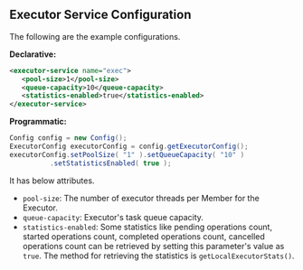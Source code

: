 
## Executor Service Configuration

The following are the example configurations.

**Declarative:**

```xml
<executor-service name="exec">
   <pool-size>1</pool-size>
   <queue-capacity>10</queue-capacity>
   <statistics-enabled>true</statistics-enabled>
</executor-service>
```

**Programmatic:**

```java
Config config = new Config();
ExecutorConfig executorConfig = config.getExecutorConfig();
executorConfig.setPoolSize( "1" ).setQueueCapacity( "10" )
          .setStatisticsEnabled( true );
```

It has below attributes.

- `pool-size`: The number of executor threads per Member for the Executor.
- `queue-capacity`: Executor's task queue capacity.
- `statistics-enabled`: Some statistics like pending operations count, started operations count, completed operations count, cancelled operations count can be retrieved by setting this parameter's value as `true`. The method for retrieving the statistics is `getLocalExecutorStats()`.

